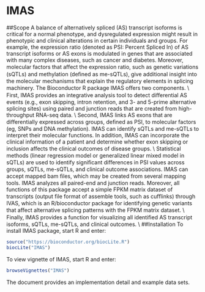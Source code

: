 # IMAS
##Scope
A balance of alternatively spliced (AS) transcript isoforms is critical for a normal phenotype, and dysregulated expression might result in phenotypic and clinical alterations in certain individuals and groups. For example, the expression ratio (denoted as PSI: Percent Spliced In) of AS transcript isoforms or AS exons is modulated in genes that are associated with many complex diseases, such as cancer and diabetes. Moreover, molecular factors that aﬀect the expression ratio, such as genetic variations (sQTLs) and methylation (deﬁned as me-sQTLs), give additional insight into the molecular mechanisms that explain the regulatory elements in splicing machinery. 
The Bioconductor R package IMAS oﬀers two components.
\\
First, IMAS provides an integrative analysis tool to detect diﬀerential AS events (e.g., exon skipping, intron retention, and 3- and 5-prime alternative splicing sites) using paired and junction reads that are created from high-throughput RNA-seq data.
\\
Second, IMAS links AS exons that are diﬀerentially expressed across groups, deﬁned as PSI, to molecular factors (eg, SNPs and DNA methylation). IMAS can identify sQTLs and me-sQTLs to interpret their molecular functions. In addition, IMAS can incorporate the clinical information of a patient and determine whether exon skipping or inclusion aﬀects the clinical outcomes of disease groups.
\\
Statistical methods (linear regression model or generalized linear mixed model in sQTLs) are used to identify signiﬁcant diﬀerences in PSI values across groups, sQTLs, me-sQTLs, and clinical outcome associations. IMAS can accept mapped bam ﬁles, which may be created from several mapping tools. IMAS analyzes all paired-end and junction reads. Moreover, all functions of this package accept a simple FPKM matrix dataset of transcripts (output ﬁle format of assemble tools, such as cuﬄinks) through IVAS, which is an R/bioconductor package for identifying genetic variants that aﬀect alternative splicing patterns with the FPKM matrix dataset. 
\\
Finally, IMAS provides a function for visualizing all identiﬁed AS transcript isoforms, sQTLs, me-sQTLs, and clinical outcomes.
\\
##Installation
To install IMAS package, start R and enter:
``` r
source("https://bioconductor.org/biocLite.R")
biocLite("IMAS")
```
To view vignette of IMAS, start R and enter:
``` r
browseVignettes("IMAS")
```
The document provides an implementation detail and example data sets.

